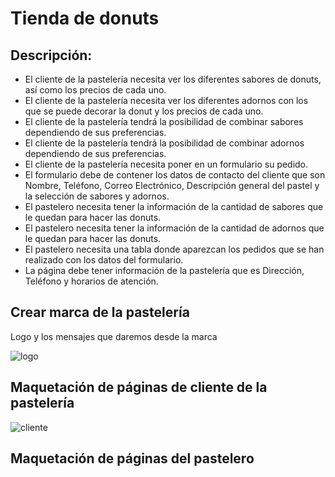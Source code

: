 # Tienda de donuts

## Descripción:

* El cliente de la pastelería necesita ver los diferentes sabores de donuts, así como los precios de cada uno.
* El cliente de la pastelería necesita ver los diferentes adornos con los que se puede decorar la donut y los precios de cada uno.
* El cliente de la pastelería tendrá la posibilidad de combinar sabores dependiendo de sus preferencias.
* El cliente de la pastelería tendrá la posibilidad de combinar adornos dependiendo de sus preferencias.
* El cliente de la pastelería necesita poner en un formulario su pedido.
* El formulario debe de contener los datos de contacto del cliente que son Nombre, Teléfono, Correo Electrónico, Descripción general del pastel y la selección de sabores y adornos.
* El pastelero necesita tener la información de la cantidad de sabores que le quedan para hacer las donuts.
* El pastelero necesita tener la información de la cantidad de adornos que le quedan para hacer las donuts.
* El pastelero necesita una tabla donde aparezcan los pedidos que se han realizado con los datos del formulario.
* La página debe tener información de la pastelería que es Dirección, Teléfono y horarios de atención.

## Crear marca de la pastelería
Logo y los mensajes que daremos desde la marca

![logo](https://user-images.githubusercontent.com/114167648/200317117-9baf064d-12fe-4c9b-bf45-e316ffc6a368.png)

## Maquetación de páginas de cliente de la pastelería
![cliente](https://user-images.githubusercontent.com/114167648/200317131-069a928b-8fe8-47ba-91fb-93683ffe78b7.png)

## Maquetación de páginas del pastelero
